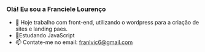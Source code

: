 ### Olá! Eu sou a Franciele Lourenço



- 🔭 Hoje trabalho com front-end, utilizando o wordpress para a criação de sites e landing paes. 
- 🌱Estudando JavaScript 
- 📫 Contate-me no email: franlvic6@gmail.com



